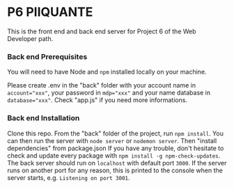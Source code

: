 # P6 PIIQUANTE #
This is the front end and back end server for Project 6 of the Web Developer path.

### Back end Prerequisites ###
You will need to have Node and `npm` installed locally on your machine.

Please create .env in the "back" folder with your account name in `account="xxx"`, your password in `mdp="xxx"` and your name database in `database="xxx"`. Check "app.js" if you need more informations. 

### Back end Installation ###
Clone this repo. 
From the "back" folder of the project, run `npm install`. You can then run the server with `node server` or `nodemon server`. 
Then "install dependencies" from package.json
If you have any trouble, don't hesitate to check and update every package with `npm install -g npm-check-updates`.
The back server should run on `localhost` with default port `3000`. If the server runs on another port for any reason, 
this is printed to the console when the server starts, e.g. `Listening on port 3001`.